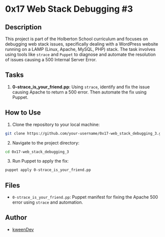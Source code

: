 # 0x17 Web Stack Debugging #3

## Description

This project is part of the Holberton School curriculum and focuses on debugging web stack issues, specifically dealing with a WordPress website running on a LAMP (Linux, Apache, MySQL, PHP) stack. The task involves using tools like `strace` and `Puppet` to diagnose and automate the resolution of issues causing a 500 Internal Server Error.

## Tasks

1. **0-strace_is_your_friend.pp**: Using `strace`, identify and fix the issue causing Apache to return a 500 error. Then automate the fix using Puppet.

## How to Use

1. Clone the repository to your local machine:
```bash
git clone https://github.com/your-username/0x17-web_stack_debugging_3.git
```

2. Navigate to the project directory:
```bash
cd 0x17-web_stack_debugging_3
```

3. Run Puppet to apply the fix:
```bash
puppet apply 0-strace_is_your_friend.pp
```

## Files

- `0-strace_is_your_friend.pp`: Puppet manifest for fixing the Apache 500 error using `strace` and automation.

## Author

- [kweenDev](https://github.com/kweenDev)
